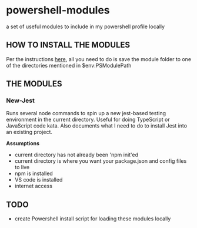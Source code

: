 # powershell-modules

a set of useful modules to include in my powershell profile locally

## HOW TO INSTALL THE MODULES
Per the instructions [here](https://learn.microsoft.com/en-us/powershell/scripting/developer/module/how-to-write-a-powershell-script-module?view=powershell-7.3), all you need to do is save the module folder to one of the directories mentioned in $env:PSModulePath

## THE MODULES
### New-Jest

Runs several node commands to spin up a new jest-based testing environment in the current directory. Useful for doing TypeScript or JavaScript code kata. Also documents what I need to do to install Jest into an existing project.

**Assumptions**

- current directory has not already been 'npm init'ed
- current directory is where you want your package.json and config files to live
- npm is installed
- VS code is installed
- internet access

## TODO

- create Powershell install script for loading these modules locally
